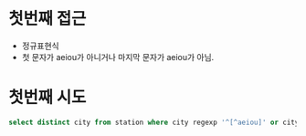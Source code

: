 
# 첫번째 접근

- 정규표현식
- 첫 문자가 aeiou가 아니거나 마지막 문자가 aeiou가 아님.

# 첫번째 시도

```sql
select distinct city from station where city regexp '^[^aeiou]' or city regexp '[^aeiou]$'
```
